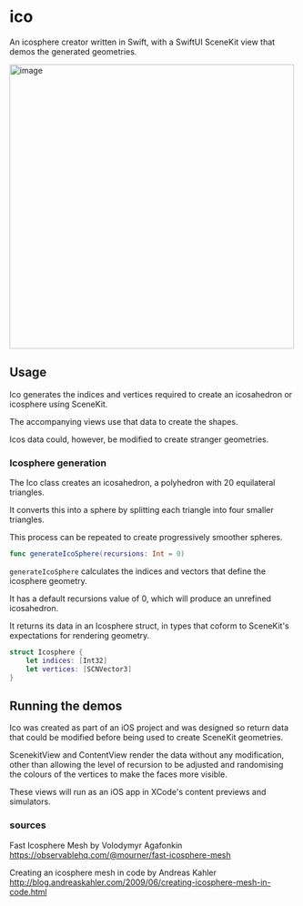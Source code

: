 # ico

An icosphere creator written in Swift, with a SwiftUI SceneKit view that demos the generated geometries.


<img width="500" alt="image" src="https://user-images.githubusercontent.com/69108995/236297763-a6f0d2f1-b2a4-4bb3-a662-58336d5409db.png">


## Usage

Ico generates the indices and vertices required to create an icosahedron or icosphere using SceneKit.

The accompanying views use that data to create the shapes. 

Icos data could, however, be modified to create stranger geometries.

### Icosphere generation

The Ico class creates an icosahedron, a  polyhedron with 20 equilateral triangles.

It converts this into a sphere by splitting each triangle into four smaller triangles. 

This process can be repeated to create progressively smoother spheres.


```swift
func generateIcoSphere(recursions: Int = 0) 
```

```generateIcoSphere``` calculates the indices and vectors that define the icosphere geometry. 

It has a default recursions value of 0, which will produce an unrefined icosahedron.

It returns its data in an Icosphere struct, in types that coform to SceneKit's expectations for rendering geometry.

```swift
struct Icosphere {
    let indices: [Int32]
    let vertices: [SCNVector3]
}

```
## Running the demos

Ico was created as part of an iOS project and was designed so return data that could be modified before being used to create SceneKit geometries.

ScenekitView and ContentView render the data without any modification, other than allowing the level of recursion to be adjusted and randomising the colours of the vertices to make the faces more visible. 

These views will run as an iOS app in XCode's content previews and simulators.




### sources

Fast Icosphere Mesh by Volodymyr Agafonkin
https://observablehq.com/@mourner/fast-icosphere-mesh

Creating an icosphere mesh in code by Andreas Kahler
http://blog.andreaskahler.com/2009/06/creating-icosphere-mesh-in-code.html
